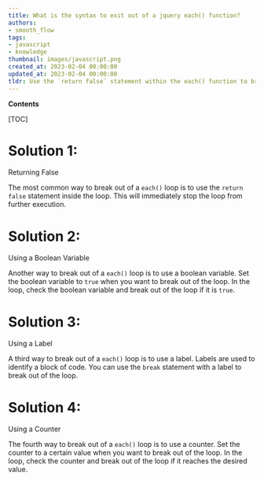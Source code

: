 ```yaml
---
title: What is the syntax to exit out of a jquery each() function?
authors:
- smooth_flow
tags:
- javascript
- knowledge
thumbnail: images/javascript.png
created_at: 2023-02-04 00:00:00
updated_at: 2023-02-04 00:00:00
tldr: Use the `return false` statement within the each() function to break/exit from it.
---
```


**Contents**

[TOC]

# Solution 1: 
Returning False

The most common way to break out of a `each()` loop is to use the `return false` statement inside the loop. This will immediately stop the loop from further execution.

# Solution 2: 
Using a Boolean Variable

Another way to break out of a `each()` loop is to use a boolean variable. Set the boolean variable to `true` when you want to break out of the loop. In the loop, check the boolean variable and break out of the loop if it is `true`.

# Solution 3:
Using a Label

A third way to break out of a `each()` loop is to use a label. Labels are used to identify a block of code. You can use the `break` statement with a label to break out of the loop.

# Solution 4:
Using a Counter

The fourth way to break out of a `each()` loop is to use a counter. Set the counter to a certain value when you want to break out of the loop. In the loop, check the counter and break out of the loop if it reaches the desired value.
